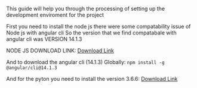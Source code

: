 This guide will help you through the processing of setting up the development enviroment for the project

First you need to install the node js there were some compatability issue of Node js with angular cli
So the version that we find compatabale with angular cli was VERSION 14.1.3

NODE JS DOWNLOAD LINK: [Download Link](https://www.filehorse.com/download-nodejs-64/65108/download/)

And to download the angular cli (14.1.3) Globally: ```npm install -g @angular/cli@14.1.3```

And for the pyton you need to install the version 3.6.6: [Download Link](https://www.python.org/ftp/python/3.6.6/python-3.6.6-amd64.exe)


